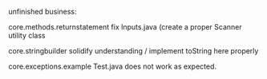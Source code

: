 unfinished business:

core.methods.returnstatement
	fix Inputs.java (create a proper Scanner utility class
	
core.stringbuilder
    solidify understanding / implement toString here properly
	
	
core.exceptions.example
	Test.java does not work as expected.
    	